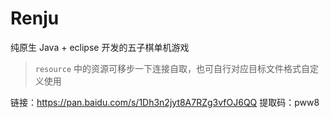 # Renju
纯原生 Java + eclipse 开发的五子棋单机游戏

> `resource` 中的资源可移步一下连接自取，也可自行对应目标文件格式自定义使用

链接：https://pan.baidu.com/s/1Dh3n2jyt8A7RZg3vfOJ6QQ 
提取码：pww8 